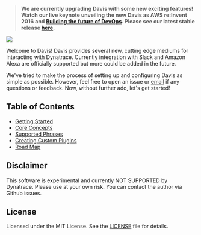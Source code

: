 >******We are currently upgrading Davis with some new exciting features! Watch our live keynote unveiling the new Davis as AWS re:Invent 2016 and**  [Building the future of DevOps](https://www.portal.reinvent.awsevents.com/connect/sessionDetail.ww?SESSION_ID=8749). **Please see our latest stable release** [here](https://github.com/Dynatrace/davis-server/releases/tag/davis-v1).****

![](https://s3.amazonaws.com/dynatrace-davis/assets/images/dynatrace-davis-logo.png)

Welcome to Davis!  Davis provides several new, cutting edge mediums for interacting with Dynatrace.  Currently integration with Slack and Amazon Alexa are officially supported but more could be added in the future.

We've tried to make the process of setting up and configuring Davis as simple as possible.  However, feel free to open an issue or <a href="mailto:davis@dynatrace.com">email</a> if any questions or feedback.  Now, without further ado, let's get started!

## Table of Contents
 - [Getting Started](docs/getting_started.md)
 - [Core Concepts](docs/concepts.md)
 - [Supported Phrases](docs/supported_phrases.md)
 - [Creating Custom Plugins](docs/development/plugins.md)
 - [Road Map](https://github.com/Dynatrace/davis-server/projects/2)

## Disclaimer
This software is experimental and currently NOT SUPPORTED by Dynatrace.
Please use at your own risk. You can contact the author via Github issues.

## License
Licensed under the MIT License. See the [LICENSE](LICENSE) file for details.
